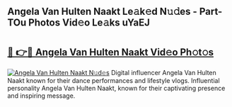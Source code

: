 ## Angela Van Hulten Naakt Le𝚊k𝚎d N𝚞𝚍es - Part-TOu Photos Vid𝚎o Le𝚊ks uYaEJ

# <h2><a href="http://fb8v5jx.evod.top/?m=Angela+Van+Hulten+Naakt">🔗 👉🔴 Angela Van Hulten Naakt Vid𝚎o Ph𝚘t𝚘s</a></h2>

[![Angela Van Hulten Naakt N𝚞d𝚎s](https://i.imgur.com/8V9OHl7.gif)](http://fb8v5jx.evod.top/?m=Angela+Van+Hulten+Naakt)
Digital influencer Angela Van Hulten Naakt known for their dance performances and lifestyle vlogs. Influential personality Angela Van Hulten Naakt, known for their captivating presence and inspiring message. 
